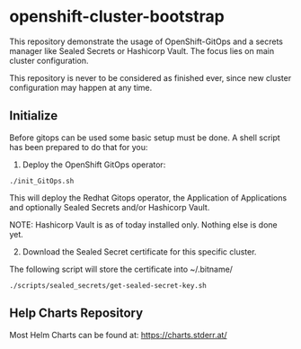 # openshift-cluster-bootstrap

This repository demonstrate the usage of OpenShift-GitOps and a secrets manager like Sealed Secrets or Hashicorp Vault. 
The focus lies on main cluster configuration.

This repository is never to be considered as finished ever, since new cluster configuration may happen at any time. 

## Initialize

Before gitops can be used some basic setup must be done. A shell script has been prepared to do that for you:

1. Deploy the OpenShift GitOps operator: 
```
./init_GitOps.sh
```

This will deploy the Redhat Gitops operator, the Application of Applications and optionally Sealed Secrets and/or Hashicorp Vault. 

NOTE: Hashicorp Vault is as of today installed only. Nothing else is done yet.

2. Download the Sealed Secret certificate for this specific cluster.

The following script will store the certificate into ~/.bitname/
```
./scripts/sealed_secrets/get-sealed-secret-key.sh
```

## Help Charts Repository

Most Helm Charts can be found at: https://charts.stderr.at/ 

